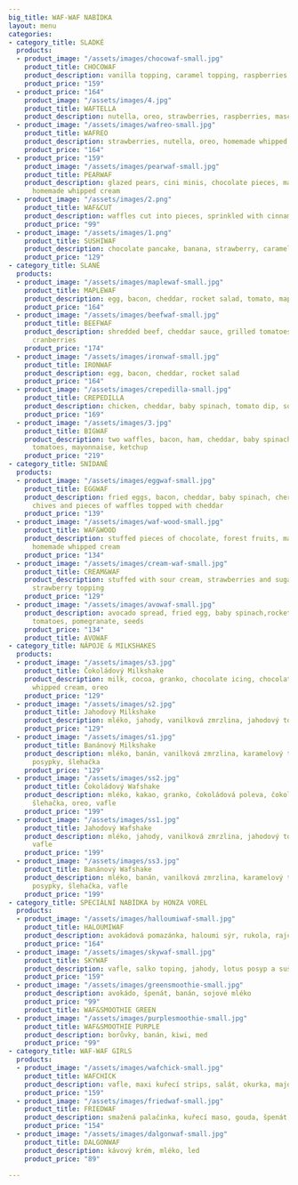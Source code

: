 ```yaml
---
big_title: WAF-WAF NABÍDKA
layout: menu
categories:
- category_title: SLADKÉ
  products:
  - product_image: "/assets/images/chocowaf-small.jpg"
    product_title: CHOCOWAF
    product_description: vanilla topping, caramel topping, raspberries, nuts
    product_price: "159"
  - product_price: "164"
    product_image: "/assets/images/4.jpg"
    product_title: WAFTELLA
    product_description: nutella, oreo, strawberries, raspberries, mascarpone
  - product_image: "/assets/images/wafreo-small.jpg"
    product_title: WAFREO
    product_description: strawberries, nutella, oreo, homemade whipped cream
    product_price: "164"
  - product_price: "159"
    product_image: "/assets/images/pearwaf-small.jpg"
    product_title: PEARWAF
    product_description: glazed pears, cini minis, chocolate pieces, maple syrup,
      homemade whipped cream
  - product_image: "/assets/images/2.png"
    product_title: WAF&CUT
    product_description: waffles cut into pieces, sprinkled with cinnamon sugar, nutella
    product_price: "99"
  - product_image: "/assets/images/1.png"
    product_title: SUSHIWAF
    product_description: chocolate pancake, banana, strawberry, caramel topping, coconut
    product_price: "129"
- category_title: SLANÉ
  products:
  - product_image: "/assets/images/maplewaf-small.jpg"
    product_title: MAPLEWAF
    product_description: egg, bacon, cheddar, rocket salad, tomato, maple syrup
    product_price: "164"
  - product_image: "/assets/images/beefwaf-small.jpg"
    product_title: BEEFWAF
    product_description: shredded beef, cheddar sauce, grilled tomatoes, onions, salad,
      cranberries
    product_price: "174"
  - product_image: "/assets/images/ironwaf-small.jpg"
    product_title: IRONWAF
    product_description: egg, bacon, cheddar, rocket salad
    product_price: "164"
  - product_image: "/assets/images/crepedilla-small.jpg"
    product_title: CREPEDILLA
    product_description: chicken, cheddar, baby spinach, tomato dip, sour cream
    product_price: "169"
  - product_image: "/assets/images/3.jpg"
    product_title: BIGWAF
    product_description: two waffles, bacon, ham, cheddar, baby spinach, rocked salad,
      tomatoes, mayonnaise, ketchup
    product_price: "219"
- category_title: SNÍDANĚ
  products:
  - product_image: "/assets/images/eggwaf-small.jpg"
    product_title: EGGWAF
    product_description: fried eggs, bacon, cheddar, baby spinach, cherry tomatoes,
      chives and pieces of waffles topped with cheddar
    product_price: "139"
  - product_image: "/assets/images/waf-wood-small.jpg"
    product_title: WAF&WOOD
    product_description: stuffed pieces of chocolate, forest fruits, maple syrup,
      homemade whipped cream
    product_price: "134"
  - product_image: "/assets/images/cream-waf-small.jpg"
    product_title: CREAM&WAF
    product_description: stuffed with sour cream, strawberries and sugar, topped with
      strawberry topping
    product_price: "129"
  - product_image: "/assets/images/avowaf-small.jpg"
    product_description: avocado spread, fried egg, baby spinach,rocket salad, cherry
      tomatoes, pomegranate, seeds
    product_price: "134"
    product_title: AVOWAF
- category_title: NÁPOJE & MILKSHAKES
  products:
  - product_image: "/assets/images/s3.jpg"
    product_title: Čokoládový Milkshake
    product_description: milk, cocoa, granko, chocolate icing, chocolate ice cream,
      whipped cream, oreo
    product_price: "129"
  - product_image: "/assets/images/s2.jpg"
    product_title: Jahodový Milkshake
    product_description: mléko, jahody, vanilková zmrzlina, jahodový toping, šlehačka
    product_price: "129"
  - product_image: "/assets/images/s1.jpg"
    product_title: Banánový Milkshake
    product_description: mléko, banán, vanilková zmrzlina, karamelový toping, barevné
      posypky, šlehačka
    product_price: "129"
  - product_image: "/assets/images/ss2.jpg"
    product_title: Čokoládový Wafshake
    product_description: mléko, kakao, granko, čokoládová poleva, čokoládová zmrzlina,
      šlehačka, oreo, vafle
    product_price: "199"
  - product_image: "/assets/images/ss1.jpg"
    product_title: Jahodový Wafshake
    product_description: mléko, jahody, vanilková zmrzlina, jahodový toping, šlehačka,
      vafle
    product_price: "199"
  - product_image: "/assets/images/ss3.jpg"
    product_title: Banánový Wafshake
    product_description: mléko, banán, vanilková zmrzlina, karamelový toping, barevné
      posypky, šlehačka, vafle
    product_price: "199"
- category_title: SPECIÁLNÍ NABÍDKA by HONZA VOREL
  products:
  - product_image: "/assets/images/halloumiwaf-small.jpg"
    product_title: HALOUMIWAF
    product_description: avokádová pomazánka, haloumi sýr, rukola, rajče
    product_price: "164"
  - product_image: "/assets/images/skywaf-small.jpg"
    product_title: SKYWAF
    product_description: vafle, salko toping, jahody, lotus posyp a sušenka
    product_price: "159"
  - product_image: "/assets/images/greensmoothie-small.jpg"
    product_description: avokádo, špenát, banán, sojové mléko
    product_price: "99"
    product_title: WAF&SMOOTHIE GREEN
  - product_image: "/assets/images/purplesmoothie-small.jpg"
    product_title: WAF&SMOOTHIE PURPLE
    product_description: borůvky, banán, kiwi, med
    product_price: "99"
- category_title: WAF-WAF GIRLS
  products:
  - product_image: "/assets/images/wafchick-small.jpg"
    product_title: WAFCHICK
    product_description: vafle, maxi kuřecí strips, salát, okurka, majonéza
    product_price: "159"
  - product_image: "/assets/images/friedwaf-small.jpg"
    product_title: FRIEDWAF
    product_description: smažená palačinka, kuřecí maso, gouda, špenát, kukuřice
    product_price: "154"
  - product_image: "/assets/images/dalgonwaf-small.jpg"
    product_title: DALGONWAF
    product_description: kávový krém, mléko, led
    product_price: "89"

---
```

